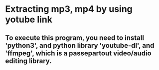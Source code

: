 <h1> Extracting mp3, mp4 by using yotube link</h1>

<h2>To execute this program, you need to install 'python3', and python library 'youtube-dl', and 'ffmpeg', which is a passepartout video/audio editing library.</h2>



